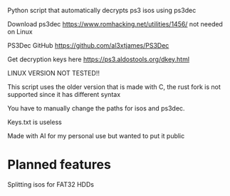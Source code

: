 Python script that automatically decrypts ps3 isos using ps3dec

Download ps3dec https://www.romhacking.net/utilities/1456/ not needed on Linux

PS3Dec GitHub https://github.com/al3xtjames/PS3Dec

Get decryption keys here https://ps3.aldostools.org/dkey.html

LINUX VERSION NOT TESTED!!

This script uses the older version that is made with C, the rust fork is not supported since it has different syntax

You have to manually change the paths for isos and ps3dec.

Keys.txt is useless

Made with AI for my personal use but wanted to put it public

# Planned features
Splitting isos for FAT32 HDDs

